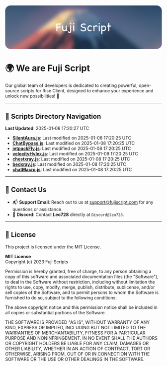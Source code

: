 ![Banner](.github/b.webp)

# 🌍 **We are Fuji Script**

Our global team of developers is dedicated to creating powerful, open-source scripts for Rise Client, designed to enhance your experience and unlock new possibilities! 🌟

---
<!-- SCRIPTS_NAVIGATION_START -->
## 📂 **Scripts Directory Navigation**

**Last Updated**: 2025-01-08 17:20:27 UTC

- **[SilentAura.js](scripts/SilentAura.js)**: Last modified on 2025-01-08 17:20:25 UTC
- **[ChatBypass.js](scripts/ChatBypass.js)**: Last modified on 2025-01-08 17:20:25 UTC
- **[jetpackFly.js](scripts/jetpackFly.js)**: Last modified on 2025-01-08 17:20:25 UTC
- **[velocityHylex.js](scripts/velocityHylex.js)**: Last modified on 2025-01-08 17:20:25 UTC
- **[chestxray.js](scripts/chestxray.js)**: Last modified on 2025-01-08 17:20:25 UTC
- **[bedxray.js](scripts/bedxray.js)**: Last modified on 2025-01-08 17:20:25 UTC
- **[chatMacro.js](scripts/chatMacro.js)**: Last modified on 2025-01-08 17:20:25 UTC

<!-- SCRIPTS_NAVIGATION_END -->

---

## 💬 **Contact Us**  
- 📬 **Support Email**: Reach out to us at [support@fujiscript.com](mailto:support@fujiscript.com) for any questions or assistance.  
- 💬 **Discord**: Contact **Leo728** directly at `Discord@leo728`.

---

## 📜 **License**

This project is licensed under the MIT License.  

**MIT License**  
Copyright (c) 2023 Fuji Scripts  

Permission is hereby granted, free of charge, to any person obtaining a copy of this software and associated documentation files (the "Software"), to deal in the Software without restriction, including without limitation the rights to use, copy, modify, merge, publish, distribute, sublicense, and/or sell copies of the Software, and to permit persons to whom the Software is furnished to do so, subject to the following conditions:  

The above copyright notice and this permission notice shall be included in all copies or substantial portions of the Software.  

THE SOFTWARE IS PROVIDED "AS IS", WITHOUT WARRANTY OF ANY KIND, EXPRESS OR IMPLIED, INCLUDING BUT NOT LIMITED TO THE WARRANTIES OF MERCHANTABILITY, FITNESS FOR A PARTICULAR PURPOSE AND NONINFRINGEMENT. IN NO EVENT SHALL THE AUTHORS OR COPYRIGHT HOLDERS BE LIABLE FOR ANY CLAIM, DAMAGES OR OTHER LIABILITY, WHETHER IN AN ACTION OF CONTRACT, TORT OR OTHERWISE, ARISING FROM, OUT OF OR IN CONNECTION WITH THE SOFTWARE OR THE USE OR OTHER DEALINGS IN THE SOFTWARE.  
